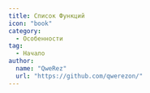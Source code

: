 ```yaml
---
title: Список Функций
icon: "book"
category:
  - Особенности
tag:
  - Начало
author: 
  name: "QweRez"
  url: "https://github.com/qwerezon/"
---
```


<AutoCatalog />